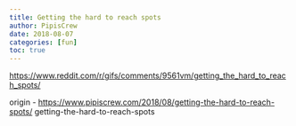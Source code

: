 ```yaml
---
title: Getting the hard to reach spots
author: PipisCrew
date: 2018-08-07
categories: [fun]
toc: true
---
```


https://www.reddit.com/r/gifs/comments/9561vm/getting_the_hard_to_reach_spots/

origin - https://www.pipiscrew.com/2018/08/getting-the-hard-to-reach-spots/ getting-the-hard-to-reach-spots